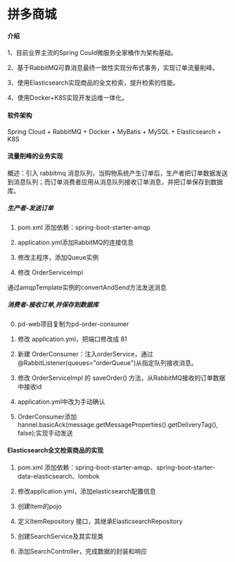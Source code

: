 # 拼多商城

#### 介绍

1、目前业界主流的Spring Could微服务全家桶作为架构基础。

2、基于RabbitMQ可靠消息最终一致性实现分布式事务，实现订单流量削峰。

3、使用Elasticsearch实现商品的全文检索，提升检索的性能。

4、使用Docker+K8S实现开发运维一体化。


#### 软件架构

Spring Cloud + RabbitMQ + Docker + MyBatis + MySQL +  Elasticsearch + K8S


#### 流量削峰的业务实现

概述：引入 rabbitmq 消息队列，当购物系统产生订单后，生产者把订单数据发送到消息队列；而订单消费者应用从消息队列接收订单消息，并把订单保存到数据库。


##### 生产者-发送订单

1. pom.xml 添加依赖：spring-boot-starter-amqp

2. application.yml添加RabbitMQ的连接信息

3. 修改主程序，添加Queue实例

4. 修改 OrderServiceImpl

通过amqpTemplate实例的convertAndSend方法发送消息



##### 消费者-接收订单,并保存到数据库



0.  pd-web项目复制为pd-order-consumer

1.  修改 application.yml，把端口修改成 81

2.  新建 OrderConsumer：注入orderService，通过@RabbitListener(queues="orderQueue")从指定队列接收消息。

3.  修改 OrderServiceImpl 的 saveOrder() 方法，从RabbitMQ接收的订单数据中接收id

4.  application.yml中改为手动确认

5.  OrderConsumer添加hannel.basicAck(message.getMessageProperties().getDeliveryTag(), false);实现手动发送


#### Elasticsearch全文检索商品的实现

1. pom.xml 添加依赖：spring-boot-starter-amqp、spring-boot-starter-data-elasticsearch、lombok

2. 修改application.yml，添加elasticsearch配置信息

3. 创建Item的pojo

4. 定义ItemRepository 接口，其继承ElasticsearchRepository

5. 创建SearchService及其实现类

6. 添加SearchController，完成数据的封装和响应





